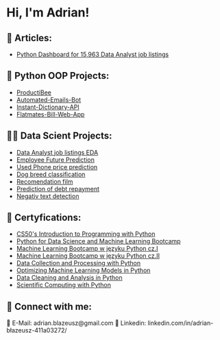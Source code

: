 <h1>Hi, I'm Adrian! <br/></h1>

<h2>📖 Articles:</h2>

  - [Python Dashboard for 15,963 Data Analyst job listings](https://github.com/adrianblazeusz/Additions-to-the-articles/tree/main/data-analyst-job)

<h2>🚀 Python OOP Projects:</h2>
  
  - [ProductiBee](https://github.com/adrianblazeusz/ProductiBee)
  - [Automated-Emails-Bot](https://github.com/adrianblazeusz/OOP-Aplications/tree/main/App-7-Automated-Emails)
  - [Instant-Dictionary-API](https://github.com/adrianblazeusz/OOP-Aplications/tree/main/App-9-Instant-Dictionary-API)
  - [Flatmates-Bill-Web-App](https://github.com/adrianblazeusz/OOP-Aplications/tree/main/App-5-Flatmates-Bill-Web-App)
 
<h2>👨‍💻 Data Scient Projects:</h2>

  - [Data Analyst job listings EDA](https://github.com/adrianblazeusz/Additions-to-the-articles/blob/main/data-analyst-job/data-analyst.ipynb)
  - [Employee Future Prediction](https://github.com/adrianblazeusz/Machine-learning/tree/main/MY%20PROJECTS/Employee%20Future)
  - [Used Phone price prediction](https://github.com/adrianblazeusz/Machine-learning/tree/main/MY%20PROJECTS/Used_Mobile_Phone_Price_Prediction)
  - [Dog breed classification](https://github.com/adrianblazeusz/Machine-learning/blob/main/MY%20PROJECTS/Classification_of_dog_breeds%20.ipynb)
  - [Recomendation film](https://github.com/adrianblazeusz/Machine-learning/blob/main/MY%20PROJECTS/Recomendation.ipynb)
  - [Prediction of debt repayment](https://github.com/adrianblazeusz/Machine-learning/blob/main/MY%20PROJECTS/Anticipation_of_debt_repayment.ipynb)
  - [Negativ text detection](https://github.com/adrianblazeusz/Machine-learning/blob/main/MY%20PROJECTS/Mental_health_text_detection.ipynb)

<h2>📜 Certyfications:</h2>

- [CS50's Introduction to Programming with Python](https://user-images.githubusercontent.com/117313800/218189354-660ca3d8-28ae-423b-828f-bc16366515cd.png)
- [Python for Data Science and Machine Learning Bootcamp](https://user-images.githubusercontent.com/117313800/218189698-969286c1-15d1-4846-b814-28e572bcfa57.jpg)
- [Machine Learning Bootcamp w języku Python cz.I](https://user-images.githubusercontent.com/117313800/218189831-cb6c3bf1-23cd-4bec-9176-bfebea051ebc.jpg)
- [Machine Learning Bootcamp w języku Python cz.II](https://user-images.githubusercontent.com/117313800/218189965-cd5dcf1d-5256-41cb-8226-f0ec28645660.jpg)
- [Data Collection and Processing with Python](https://user-images.githubusercontent.com/117313800/218190788-7fcc00ab-8d36-4e58-bc9a-19e9c86ea2e9.png)
- [Optimizing Machine Learning Models in Python](https://user-images.githubusercontent.com/117313800/222764316-7df00fb1-54b2-45d5-9c93-87239c4fbce0.png)
- [Data Cleaning and Analysis in Python](https://user-images.githubusercontent.com/117313800/227517694-c81af656-755a-4860-b214-60ef0fca6b63.png)
- [Scientific Computing with Python](https://user-images.githubusercontent.com/117313800/239759845-8690572f-101b-4d42-a126-d1aa62a3ca5c.png)
 
<h2> 🤳 Connect with me:</h2>
📧 E-Mail: adrian.blazeusz@gmail.com
📘 Linkedin: linkedin.com/in/adrian-błazeusz-411a03272/


<!--
**adrianblazeusz/adrianblazeusz** is a ✨ _special_ ✨ repository because its `README.md` (this file) appears on your GitHub profile.
-->

